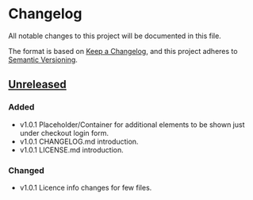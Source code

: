 # Changelog

All notable changes to this project will be documented in this file.

The format is based on [Keep a Changelog](https://keepachangelog.com/en/1.1.0/),
and this project adheres to [Semantic Versioning](https://semver.org/spec/v2.0.0.html).

## [Unreleased]

### Added

- v1.0.1 Placeholder/Container for additional elements to be shown just under checkout login form.
- v1.0.1 CHANGELOG.md introduction.
- v1.0.1 LICENSE.md introduction.

### Changed

- v1.0.1 Licence info changes for few files.

[unreleased]: https://github.com/collabpl/magento2-module-customer-passwordless-login/compare/1.0.0...HEAD
[1.0.0]: https://github.com/collabpl/magento2-module-customer-passwordless-login/releases/tag/1.0.0
